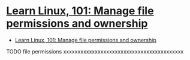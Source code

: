 # [Learn Linux, 101: Manage file permissions and ownership](https://developer.ibm.com/technologies/linux/tutorials/l-lpic1-104-5/)

- [Learn Linux, 101: Manage file permissions and ownership](#learn-linux-101-manage-file-permissions-and-ownership)














TODO file permissions xxxxxxxxxxxxxxxxxxxxxxxxxxxxxxxxxxxxxxxxxx